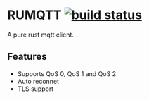 # RUMQTT [![build status](https://travis-ci.org/kteza1/rumqtt.svg?branch=master)](https://travis-ci.org/kteza1/rumqtt)

A pure rust mqtt client.

## Features

* Supports QoS 0, QoS 1 and QoS 2
* Auto reconnet
* TLS support
